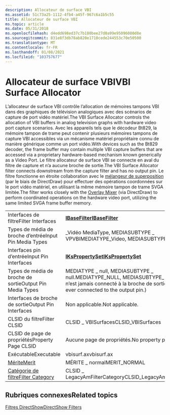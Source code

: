 ```yaml
---
description: Allocateur de surface VBI
ms.assetid: 51c73a25-1112-4fb4-a45f-967c6a1b5c55
title: Allocateur de surface VBI
ms.topic: article
ms.date: 05/31/2018
ms.openlocfilehash: d4edd698ed37c7b180bee27d0a99e95096080d8e
ms.sourcegitcommit: 831e8f3db78ab820e1710cede244553c70e50500
ms.translationtype: MT
ms.contentlocale: fr-FR
ms.lasthandoff: 01/08/2021
ms.locfileid: "103757677"
---
```

# <a name="vbi-surface-allocator"></a><span data-ttu-id="4650a-103">Allocateur de surface VBI</span><span class="sxs-lookup"><span data-stu-id="4650a-103">VBI Surface Allocator</span></span>

<span data-ttu-id="4650a-104">L’allocateur de surface VBI contrôle l’allocation de mémoires tampons VBI dans des graphiques de télévision analogiques avec des scénarios de capture de port vidéo matériel.</span><span class="sxs-lookup"><span data-stu-id="4650a-104">The VBI Surface Allocator controls the allocation of VBI buffers in analog television graphs with hardware video port capture scenarios.</span></span> <span data-ttu-id="4650a-105">Avec les appareils tels que le décodeur Bt829, la mémoire tampon de trame peut contenir plusieurs mémoires tampons de capture VBI accessibles via un mécanisme matériel propriétaire connu de manière générique comme un port vidéo.</span><span class="sxs-lookup"><span data-stu-id="4650a-105">With devices such as the Bt829 decoder, the frame buffer may contain multiple VBI capture buffers that are accessed via a proprietary hardware-based mechanism known generically as a Video Port.</span></span> <span data-ttu-id="4650a-106">Le filtre allocateur de surface VBI se connecte en aval du filtre de capture et n’a aucune broche de sortie.</span><span class="sxs-lookup"><span data-stu-id="4650a-106">The VBI Surface Allocator filter connects downstream from the capture filter and has no output pin.</span></span> <span data-ttu-id="4650a-107">Le filtre fonctionne en étroite collaboration avec le [mélangeur de superposition](overlay-mixer-filter.md) (par le biais de DirectDraw) pour effectuer des opérations coordonnées sur le port vidéo matériel, en utilisant la même mémoire tampon de trame SVGA limitée.</span><span class="sxs-lookup"><span data-stu-id="4650a-107">The filter works closely with the [Overlay Mixer](overlay-mixer-filter.md) (via DirectDraw) to perform coordinated operations on the hardware video port, utilizing the same limited SVGA frame buffer memory.</span></span>



|                                          |                                                                                     |
|------------------------------------------|-------------------------------------------------------------------------------------|
| <span data-ttu-id="4650a-108">Interfaces de filtre</span><span class="sxs-lookup"><span data-stu-id="4650a-108">Filter Interfaces</span></span>                        | [<span data-ttu-id="4650a-109">**IBaseFilter**</span><span class="sxs-lookup"><span data-stu-id="4650a-109">**IBaseFilter**</span></span>](/windows/desktop/api/Strmif/nn-strmif-ibasefilter)                                                  |
| <span data-ttu-id="4650a-110">Types de média de broche d’entrée</span><span class="sxs-lookup"><span data-stu-id="4650a-110">Input Pin Media Types</span></span>                    | <span data-ttu-id="4650a-111">\_Vidéo MediaType, MEDIASUBTYPE \_ VPVBI</span><span class="sxs-lookup"><span data-stu-id="4650a-111">MEDIATYPE\_Video, MEDIASUBTYPE\_VPVBI</span></span>                                               |
| <span data-ttu-id="4650a-112">Interfaces pin d’entrée</span><span class="sxs-lookup"><span data-stu-id="4650a-112">Input Pin Interfaces</span></span>                     | [<span data-ttu-id="4650a-113">**IKsPropertySet**</span><span class="sxs-lookup"><span data-stu-id="4650a-113">**IKsPropertySet**</span></span>](ikspropertyset.md)                                            |
| <span data-ttu-id="4650a-114">Types de média de broche de sortie</span><span class="sxs-lookup"><span data-stu-id="4650a-114">Output Pin Media Types</span></span>                   | <span data-ttu-id="4650a-115">MEDIATYPE \_ null, MEDIASUBTYPE \_ null.</span><span class="sxs-lookup"><span data-stu-id="4650a-115">MEDIATYPE\_NULL, MEDIASUBTYPE\_NULL.</span></span> <span data-ttu-id="4650a-116">(Rien n’est jamais connecté à la broche de sortie.)</span><span class="sxs-lookup"><span data-stu-id="4650a-116">(Nothing is ever connected to the output pin.)</span></span> |
| <span data-ttu-id="4650a-117">Interfaces de broche de sortie</span><span class="sxs-lookup"><span data-stu-id="4650a-117">Output Pin Interfaces</span></span>                    | <span data-ttu-id="4650a-118">Non applicable.</span><span class="sxs-lookup"><span data-stu-id="4650a-118">Not applicable.</span></span>                                                                     |
| <span data-ttu-id="4650a-119">CLSID du filtre</span><span class="sxs-lookup"><span data-stu-id="4650a-119">Filter CLSID</span></span>                             | <span data-ttu-id="4650a-120">CLSID \_ VBISurfaces</span><span class="sxs-lookup"><span data-stu-id="4650a-120">CLSID\_VBISurfaces</span></span>                                                                  |
| <span data-ttu-id="4650a-121">CLSID de page de propriétés</span><span class="sxs-lookup"><span data-stu-id="4650a-121">Property Page CLSID</span></span>                      | <span data-ttu-id="4650a-122">Aucune page de propriétés.</span><span class="sxs-lookup"><span data-stu-id="4650a-122">No property page.</span></span>                                                                   |
| <span data-ttu-id="4650a-123">Exécutable</span><span class="sxs-lookup"><span data-stu-id="4650a-123">Executable</span></span>                               | <span data-ttu-id="4650a-124">vbisurf.ax</span><span class="sxs-lookup"><span data-stu-id="4650a-124">vbisurf.ax</span></span>                                                                          |
| [<span data-ttu-id="4650a-125">Mérite</span><span class="sxs-lookup"><span data-stu-id="4650a-125">Merit</span></span>](merit.md)                       | <span data-ttu-id="4650a-126">MÉRITE \_ normal</span><span class="sxs-lookup"><span data-stu-id="4650a-126">MERIT\_NORMAL</span></span>                                                                       |
| [<span data-ttu-id="4650a-127">Catégorie de filtre</span><span class="sxs-lookup"><span data-stu-id="4650a-127">Filter Category</span></span>](filter-categories.md) | <span data-ttu-id="4650a-128">CLSID \_ LegacyAmFilterCategory</span><span class="sxs-lookup"><span data-stu-id="4650a-128">CLSID\_LegacyAmFilterCategory</span></span>                                                       |



 

## <a name="related-topics"></a><span data-ttu-id="4650a-129">Rubriques connexes</span><span class="sxs-lookup"><span data-stu-id="4650a-129">Related topics</span></span>

<dl> <dt>

[<span data-ttu-id="4650a-130">Filtres DirectShow</span><span class="sxs-lookup"><span data-stu-id="4650a-130">DirectShow Filters</span></span>](directshow-filters.md)
</dt> </dl>

 

 



